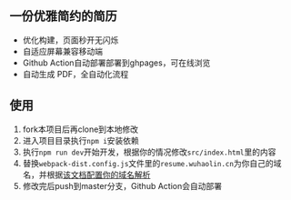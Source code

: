 ## 一份优雅简约的简历
- 优化构建，页面秒开无闪烁
- 自适应屏幕兼容移动端
- Github Action自动部署部署到ghpages，可在线浏览
- 自动生成 PDF，全自动化流程

## 使用
1. fork本项目后再clone到本地修改
2. 进入项目目录执行`npm i`安装依赖
3. 执行`npm run dev`开始开发，根据你的情况修改`src/index.html`里的内容
4. 替换`webpack-dist.config.js`文件里的`resume.wuhaolin.cn`为你自己的域名，并根据[该文档配置你的域名解析](https://help.github.com/cn/github/working-with-github-pages/about-custom-domains-and-github-pages)
5. 修改完后push到master分支，Github Action会自动部署

